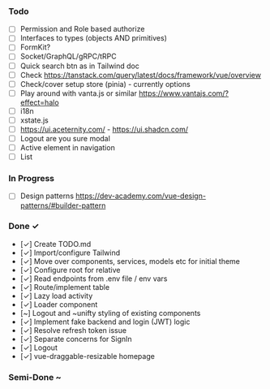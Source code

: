 ### Todo

- [ ] Permission and Role based authorize
- [ ] Interfaces to types (objects AND primitives)
- [ ] FormKit?
- [ ] Socket/GraphQL/gRPC/tRPC
- [ ] Quick search btn as in Tailwind doc
- [ ] Check <https://tanstack.com/query/latest/docs/framework/vue/overview>
- [ ] Check/cover setup store (pinia) - currently options
- [ ] Play around with vanta.js or similar <https://www.vantajs.com/?effect=halo>
- [ ] i18n
- [ ] xstate.js
- [ ] <https://ui.aceternity.com/> - <https://ui.shadcn.com/>
- [ ] Logout are you sure modal
- [ ] Active element in navigation
- [ ] List

### In Progress

- [ ] Design patterns <https://dev-academy.com/vue-design-patterns/#builder-pattern>

### Done ✓

- [✓] Create TODO.md
- [✓] Import/configure Tailwind
- [✓] Move over components, services, models etc for initial theme
- [✓] Configure root for relative
- [✓] Read endpoints from .env file / env vars
- [✓] Route/implement table
- [✓] Lazy load activity
- [✓] Loader component
- [~] Logout and ~unifty styling of existing components
- [✓] Implement fake backend and login (JWT) logic
- [✓] Resolve refresh token issue
- [✓] Separate concerns for SignIn
- [✓] Logout
- [✓] vue-draggable-resizable homepage

### Semi-Done ~
